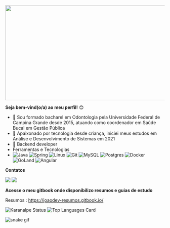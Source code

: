 <div align="center">
  <img src="https://media.giphy.com/media/dWesBcTLavkZuG35MI/giphy.gif" width="600" height="300"/>
</div>



<b>Seja bem-vind(o/a) ao meu perfil!</b>
:blush:
- 🔭 Sou formado bacharel em Odontologia pela Universidade Federal de Campina Grande desde 2015, atuando como coordenador em Saúde Bucal em Gestão Pública
- 🌱 Apaixonado por tecnologia desde criança, iniciei meus estudos em Análise e Desenvolvimento de Sistemas  em 2021
- 👯 Backend developer
- Ferramentas e Tecnologias
- ![Java](https://img.shields.io/badge/java-%23ED8B00.svg?style=for-the-badge&logo=java&logoColor=white) ![Spring](https://img.shields.io/badge/spring-%236DB33F.svg?style=for-the-badge&logo=spring&logoColor=white) ![Linux](https://img.shields.io/badge/Linux-FCC624?style=for-the-badge&logo=linux&logoColor=black) ![Git](https://img.shields.io/badge/git-%23F05033.svg?style=for-the-badge&logo=git&logoColor=white) ![MySQL](https://img.shields.io/badge/mysql-%2300f.svg?style=for-the-badge&logo=mysql&logoColor=white) ![Postgres](https://img.shields.io/badge/postgres-%23316192.svg?style=for-the-badge&logo=postgresql&logoColor=white) ![Docker](https://img.shields.io/badge/docker-%230db7ed.svg?style=for-the-badge&logo=docker&logoColor=white) ![GoLand](https://img.shields.io/badge/GoLand-0f0f0f?&style=for-the-badge&logo=goland&logoColor=white) ![Angular](https://img.shields.io/badge/angular-%23DD0031.svg?style=for-the-badge&logo=angular&logoColor=white)

<b>Contatos</b>

<div>

<a href = "mailto:joaobarbosasm@gmail.com"><img src="https://img.shields.io/badge/Gmail-D14836?style=for-the-badge&logo=gmail&logoColor=white" target="_blank"></a>
<a href="https://www.linkedin.com/in/joaodevsm" target="_blank"><img src="https://img.shields.io/badge/-LinkedIn-%230077B5?style=for-the-badge&logo=linkedin&logoColor=white" target="_blank"></a>   

</div>
<b>Acesse o meu gitbook onde disponibilizo resumos e guias de estudo</b>

Resumos : https://joaodev-resumos.gitbook.io/

![Karanalpe Status](https://github-readme-stats.vercel.app/api?username=Mamede5151&show_icons=true) ![Top Languages Card](https://github-readme-stats.vercel.app/api/top-langs/?username=Mamede5151&layout=compact)

![snake gif](https://github.com/Mamede5151/Mamede5151/blob/output/github-contribution-grid-snake.svg)



          

